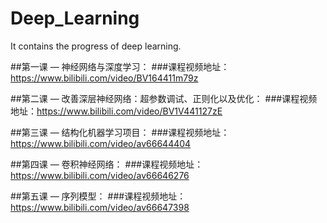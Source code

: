 # Deep_Learning
It contains the progress of deep learning.

##第一课 — 神经网络与深度学习：
###课程视频地址：https://www.bilibili.com/video/BV164411m79z

##第二课 — 改善深层神经网络：超参数调试、正则化以及优化：
###课程视频地址：https://www.bilibili.com/video/BV1V441127zE

##第三课 — 结构化机器学习项目：
###课程视频地址：https://www.bilibili.com/video/av66644404

##第四课 — 卷积神经网络：
###课程视频地址：https://www.bilibili.com/video/av66646276

##第五课 — 序列模型：
###课程视频地址：https://www.bilibili.com/video/av66647398
